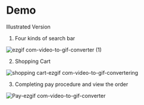 # Demo

Illustrated Version
1. Four kinds of search bar

![ezgif com-video-to-gif-converter (1)](https://github.com/jane824691/petpet_shop_fronted/assets/147688970/ba2f9583-2873-4ea0-82e7-4d5bc19212e2)


2. Shopping Cart

![shopping cart-ezgif com-video-to-gif-converter](https://github.com/jane824691/petpet_shop_fronted/assets/147688970/9d438ce5-56f7-4fea-bbb9-2fdb962c28e5)ing

3. Completing pay procedure and view the order

![Pay-ezgif com-video-to-gif-converter](https://github.com/jane824691/petpet_shop_fronted/assets/147688970/e08b4602-df17-4344-a371-f4803daaaa51)
